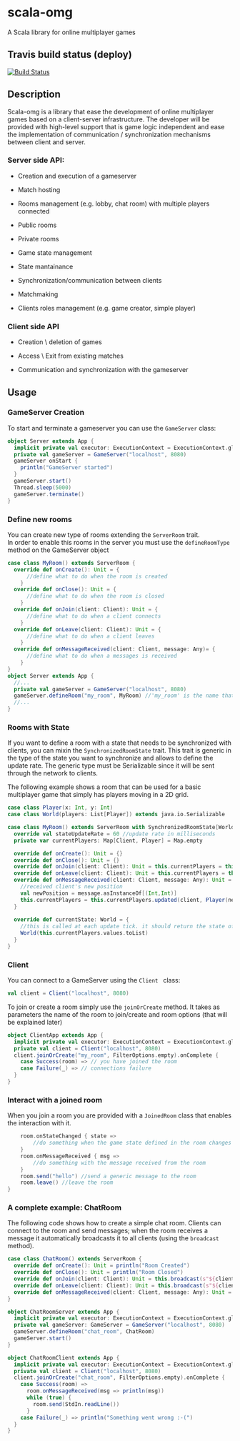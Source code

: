 # scala-omg
A Scala library for online multiplayer games

## Travis build status (deploy)
[![Build Status](https://travis-ci.com/StefanoSalvatori/PPS-18-scala-omg.svg?branch=deploy)](https://travis-ci.com/StefanoSalvatori/PPS-18-scala-omg)

## Description

Scala-omg is a library that ease the development of online multiplayer games based on a client-server infrastructure.
The developer will be provided with high-level support that is game logic independent and ease the implementation of communication / synchronization mechanisms between client and server.

 
### Server side API:

- Creation and execution of a gameserver

- Match hosting

- Rooms management (e.g. lobby, chat room) with multiple players connected

- Public rooms

- Private rooms

- Game state management

- State mantainance

- Synchronization/communication between clients

- Matchmaking

- Clients roles management (e.g. game creator, simple player)


### Client side API

- Creation \ deletion of games

- Access \ Exit from existing matches

- Communication and synchronization with the gameserver

## Usage
### GameServer Creation
To start and terminate a gameserver you can use the ```GameServer``` class:

```scala
object Server extends App {
  implicit private val executor: ExecutionContext = ExecutionContext.global
  private val gameServer = GameServer("localhost", 8080)
  gameServer onStart {
    println("GameServer started")
  }
  gameServer.start()
  Thread.sleep(5000)
  gameServer.terminate()
}
  ```

  ### Define new rooms

  You can create new type of rooms extending the ```ServerRoom``` trait.   
   In order to enable this rooms in the server you must use the ```defineRoomType``` method on the GameServer object

```scala
case class MyRoom() extends ServerRoom {
  override def onCreate(): Unit = {
      //define what to do when the room is created
    }
  override def onClose(): Unit = {
      //define what to do when the room is closed
    }
  override def onJoin(client: Client): Unit = {
      //define what to do when a client connects
    }
  override def onLeave(client: Client): Unit = {
      //define what to do when a client leaves
    }
  override def onMessageReceived(client: Client, message: Any)= {
      //define what to do when a messages is received
    }
}
object Server extends App {
  //...
  private val gameServer = GameServer("localhost", 8080)
  gameServer.defineRoom("my_room", MyRoom) //'my_room' is the name that clients will use to join/create this room
  //...
}
```
### Rooms with State
If you want to define a room with a state that needs to be synchronized with clients, you can mixin the ```SynchronizedRoomState``` trait. This trait is generic in the type of the state you want to synchronize and allows to define the update rate. The generic type must be Serializable since it will be sent through the network to clients.

The following example shows a room that can be used for a basic multiplayer game that simply has players moving in a 2D grid.

```scala
case class Player(x: Int, y: Int)
case class World(players: List[Player]) extends java.io.Serializable

case class MyRoom() extends ServerRoom with SynchronizedRoomState[World] {
  override val stateUpdateRate = 60 //update rate in milliseconds
  private var currentPlayers: Map[Client, Player] = Map.empty

  override def onCreate(): Unit = {}
  override def onClose(): Unit = {}
  override def onJoin(client: Client): Unit = this.currentPlayers = this.currentPlayers + (client -> Player(0, 0))
  override def onLeave(client: Client): Unit = this.currentPlayers = this.currentPlayers - client
  override def onMessageReceived(client: Client, message: Any): Unit = {
    //received client's new position
    val newPosition = message.asInstanceOf[(Int,Int)]
    this.currentPlayers = this.currentPlayers.updated(client, Player(newPosition))
  }
  
  override def currentState: World = {
    //this is called at each update tick. it should return the state of the game that needs to be sent to clients
    World(this.currentPlayers.values.toList)
  }
}
```

### Client
You can connect to a GameServer using the  ```Client ``` class: 
  ```scala
  val client = Client("localhost", 8080)
  ```
To join or create a room simply use the ```joinOrCreate``` method. It takes as parameters the name of the room to join/create and room options (that will be explained later)

```scala
object ClientApp extends App {
  implicit private val executor: ExecutionContext = ExecutionContext.global
  private val client = Client("localhost", 8080)
  client.joinOrCreate("my_room", FilterOptions.empty).onComplete {
    case Success(room) => // you have joined the room
    case Failure(_) => // connections failure
  }
}
```

### Interact with a joined room
When you join a room you are provided with a ```JoinedRoom``` class that enables the interaction with it.
```scala
    room.onStateChanged { state =>
        //do something when the game state defined in the room changes
    }
    room.onMessageReceived { msg =>
        //do something with the message received from the room 
    }
    room.send("hello") //send a generic message to the room
    room.leave() //leave the room
}
```

### A complete example: ChatRoom
The following code shows how to create a simple chat room. Clients can connect to the room and send messages; when the room receives a message it automatically broadcasts it to all clients (using the ```broadcast``` method).

```scala
case class ChatRoom() extends ServerRoom {
  override def onCreate(): Unit = println("Room Created")
  override def onClose(): Unit = println("Room Closed")
  override def onJoin(client: Client): Unit = this.broadcast(s"${client.id} Connected")
  override def onLeave(client: Client): Unit = this.broadcast(s"${client.id} Left")
  override def onMessageReceived(client: Client, message: Any): Unit = this.broadcast(s"${client.id}: $message")
}

object ChatRoomServer extends App {
  implicit private val executor: ExecutionContext = ExecutionContext.global
  private val gameServer: GameServer = GameServer("localhost", 8080)
  gameServer.defineRoom("chat_room", ChatRoom) 
  gameServer.start()
}

object ChatRoomClient extends App {
  implicit private val executor: ExecutionContext = ExecutionContext.global
  private val client = Client("localhost", 8080)
  client.joinOrCreate("chat_room", FilterOptions.empty).onComplete {
    case Success(room) =>
      room.onMessageReceived(msg => println(msg))
      while (true) {
        room.send(StdIn.readLine())
      }
    case Failure(_) => println("Something went wrong :-(")
  }
}
  ```



